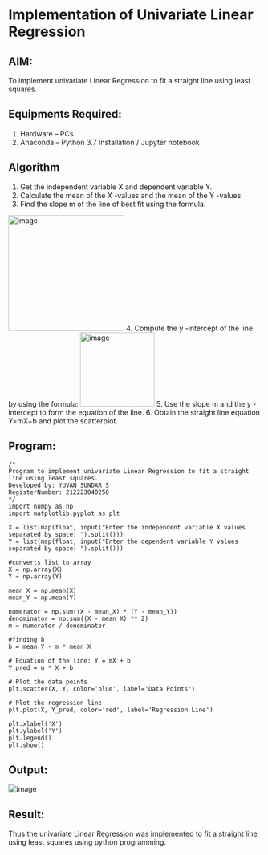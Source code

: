 # Implementation of Univariate Linear Regression
## AIM:
To implement univariate Linear Regression to fit a straight line using least squares.

## Equipments Required:
1. Hardware – PCs
2. Anaconda – Python 3.7 Installation / Jupyter notebook

## Algorithm
1. Get the independent variable X and dependent variable Y.
2. Calculate the mean of the X -values and the mean of the Y -values.
3. Find the slope m of the line of best fit using the formula. 
<img width="231" alt="image" src="https://user-images.githubusercontent.com/93026020/192078527-b3b5ee3e-992f-46c4-865b-3b7ce4ac54ad.png">
4. Compute the y -intercept of the line by using the formula:
<img width="148" alt="image" src="https://user-images.githubusercontent.com/93026020/192078545-79d70b90-7e9d-4b85-9f8b-9d7548a4c5a4.png">
5. Use the slope m and the y -intercept to form the equation of the line.
6. Obtain the straight line equation Y=mX+b and plot the scatterplot.

## Program:
```Py
/*
Program to implement univariate Linear Regression to fit a straight line using least squares.
Developed by: YUVAN SUNDAR S
RegisterNumber: 212223040250 
*/
import numpy as np
import matplotlib.pyplot as plt

X = list(map(float, input("Enter the independent variable X values separated by space: ").split()))
Y = list(map(float, input("Enter the dependent variable Y values separated by space: ").split()))

#converts list to array
X = np.array(X)
Y = np.array(Y)

mean_X = np.mean(X)
mean_Y = np.mean(Y)

numerator = np.sum((X - mean_X) * (Y - mean_Y))
denominator = np.sum((X - mean_X) ** 2)
m = numerator / denominator

#finding b
b = mean_Y - m * mean_X

# Equation of the line: Y = mX + b
Y_pred = m * X + b

# Plot the data points
plt.scatter(X, Y, color='blue', label='Data Points')

# Plot the regression line
plt.plot(X, Y_pred, color='red', label='Regression Line')

plt.xlabel('X')
plt.ylabel('Y')
plt.legend()
plt.show()
```

## Output:
![image](https://github.com/user-attachments/assets/dcde59d2-06b2-499b-8a80-efc34cc0731e)



## Result:
Thus the univariate Linear Regression was implemented to fit a straight line using least squares using python programming.
